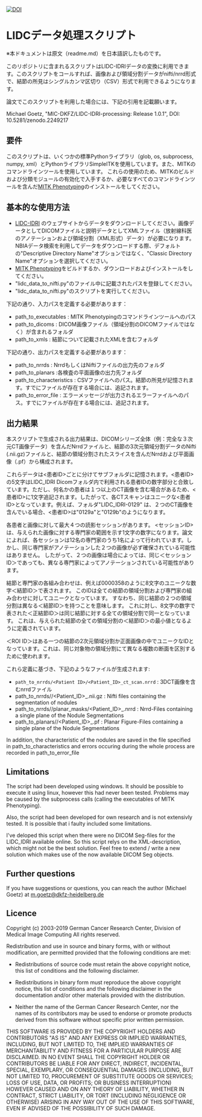 [![DOI](https://zenodo.org/badge/DOI/10.5281/zenodo.2249217.svg)](https://doi.org/10.5281/zenodo.2249217)

 LIDCデータ処理スクリプト
 ============================
 
※本ドキュメントは原文（readme.md）を日本語訳したものです。

このリポジトリに含まれるスクリプトはLIDC-IDRIデータの変換に利用できます。このスクリプトをコールすれば、画像および領域分割データがnifti/nrrd形式で、結節の所見はシングルカンマ区切り（CSV）形式で利用できるようになります。

論文でこのスクリプトを利用した場合には、下記の引用を記載願います。

Michael Goetz, "MIC-DKFZ/LIDC-IDRI-processing: Release 1.0.1", DOI: 10.5281/zenodo.2249217


## 要件
このスクリプトは、いくつかの標準Pythonライブラリ（glob, os, subprocess, numpy, xml）とPythonライブラリSimpleITKを使用しています。また、MITKのコマンドラインツールを使用しています。
これらの使用のため、MITKのビルドおよび分類モジュールの有効化で入手するか、必要なすべてのコマンドラインツールを含んだ[MITK Phenotyping](http://mitk.org/Phenotyping)のインストールをしてください。

## 基本的な使用方法
 * [LIDC-IDRI](https://wiki.cancerimagingarchive.net/display/Public/LIDC-IDRI) のウェブサイトからデータをダウンロードしてください。画像データとしてDICOMファイルと説明データとしてXMLファイル（放射線科医のアノテーションおよび領域分割（XML形式）データ）が必要になります。NBIAデータ検索を利用してデータをダウンロードする際、デフォルトの"Descriptive Directory Name"オプションではなく、"Classic Directory Name"オプションを選択してください。
 * [MITK Phenotyping](http://mitk.org/Phenotyping)をビルドするか、ダウンロードおよびインストールをしてください。
 * "lidc_data_to_nifti.py"のファイル中に記載されたパスを登録してください。
 * "lidc_data_to_nifti.py"のスクリプトを実行してください。
 
下記の通り、入力パスを定義する必要があります：
 * path_to_executables : MITK Phenotypingのコマンドラインツールへのパス
 * path_to_dicoms : DICOM画像ファイル（領域分割のDICOMファイルではなく）が含まれるフォルダ
 * path_to_xmls : 結節について記載されたXMLを含むフォルダ

下記の通り、出力パスを定義する必要があります：
 * path_to_nrrds : NrrdもしくはNiftiファイルの出力先のフォルダ
 * path_to_planars :各検査の平面画像の出力先フォルダ
 * path_to_characteristics : CSVファイルへのパス。結節の所見が記憶されます。すでにファイルが存在する場合には、追記されます。
 * path_to_error_file : エラーメッセージが出力されるエラーファイルへのパス。すでにファイルが存在する場合には、追記されます。

## 出力結果

本スクリプトで生成される出力結果は、DICOMシリーズ全体（例：完全な３次元CT画像データ）を含んだNrrdファイルと、結節の3次元領域分割データのNifti (.nii.gz)ファイルと、結節の領域分割されたスライスを含んだNrrdおよび平面画像（.pf）から構成されます。

これらデータは<患者ID>ごとに分けてサブフォルダに記憶されます。<患者ID>の5文字はLIDC_IDRI Dicomフォルダ内で利用される患者IDの数字部分と合致しています。ただし、何名かの患者は１つ以上のCT画像を含む場合があるため、<患者ID>に1文字追記されます。したがって、各CTスキャンはユニークな<患者ID>となっています。例えば、フォルダ"LIDC_IDRI-0129" は、２つのCT画像を含んでいる場合、<患者ID>は"0129a"と"0129b"のようになります。

各患者と画像に対して最大４つの読影セッションがあります。
<セッションID>は、与えられた画像に対する専門家の範囲を示す1文字の数字になります。論文によれば、各セッションは12名の専門家のうち1名によって行われています。しかし、同じ専門家がアノテーションした２つの画像が必ず確保されている可能性はありません。
したがって、２つの画像は場合によっては、同じ＜セッションID＞であっても、異なる専門家によってアノテーションされている可能性があります。

結節と専門家の各組み合わせは、例えば0000358のように8文字のユニークな数字＜結節ID＞で表されます。
このIDは全ての結節の領域分割および専門家の組み合わせに対してユニークとなっています。
すなわち、同じ結節の２つの領域分割は異なる＜結節ID＞を持つことを意味します。
これに対し、8文字の数字で表された＜正結節ID＞は同じ結節に対する全ての領域分割で同一となっています。
これは、与えられた結節の全ての領域分割の＜結節ID＞の最小値となるように定義されています。

＜ROI ID＞はある一つの結節の2次元領域分割か正面画像の中でユニークなIDとなっています。これは、同じ対象物の領域分割にて異なる複数の断面を区別するために使われます。

これら定義に基づき、下記のようなファイルが生成されます:
 * `path_to_nrrds/<Patient ID>/<Patient_ID>_ct_scan.nrrd` : 3DCT画像を含むnrrdファイル
 * path_to_nrrds/<Patient ID>/<Patient_ID>_<Session ID>_<Nodule ID>_<True Nodule ID>.nii.gz : Nifti files containing the segmentation of nodules
 * path_to_nrrds/<Patient ID>/planar_masks/<Patient_ID>_<Session ID>_<Nodule ID>_<ROI ID>.nrrd : Nrrd-Files containing a single plane of the Nodule Segmentations
 * path_to_planars/<Patient ID>/<Patient_ID>_<Session ID>_<Nodule ID>_<ROI ID>.pf : Planar Figure-Files containing a single plane of the Nodule Segmentations

In addition, the characteristic of the nodules are saved in the file specified in path_to_characteristics
and errors occuring during the whole process are recorded in path_to_error_file
 
## Limitations
The script had been developed using windows. It should be possible to execute it using linux, however this had never
been tested. Problems may be caused by the subprocess calls (calling the executables of MITK Phenotyping).

Also, the script had been developed for own research and is not extensivly tested. It is possible that i faulty included
some limitations. 

I've deloped this script when there were no DICOM Seg-files for the LIDC_IDRI available online. 
So this script relys on the XML-description, which might not be the best solution. Feel free to extend
/ write a new solution which makes use of the now available DICOM Seg objects.

## Further questions
If you have suggestions or questions, you can reach the author (Michael Goetz) at m.goetz@dkfz-heidelberg.de

## Licence

Copyright (c) 2003-2019 German Cancer Research Center,
Division of Medical Image Computing
All rights reserved.

Redistribution and use in source and binary forms, with or
without modification, are permitted provided that the
following conditions are met:

 * Redistributions of source code must retain the above
   copyright notice, this list of conditions and the
   following disclaimer.

 * Redistributions in binary form must reproduce the above
   copyright notice, this list of conditions and the
   following disclaimer in the documentation and/or other
   materials provided with the distribution.

 * Neither the name of the German Cancer Research Center,
   nor the names of its contributors may be used to endorse
   or promote products derived from this software without
   specific prior written permission.

THIS SOFTWARE IS PROVIDED BY THE COPYRIGHT HOLDERS AND
CONTRIBUTORS "AS IS" AND ANY EXPRESS OR IMPLIED WARRANTIES,
INCLUDING, BUT NOT LIMITED TO, THE IMPLIED WARRANTIES OF
MERCHANTABILITY AND FITNESS FOR A PARTICULAR PURPOSE ARE
DISCLAIMED. IN NO EVENT SHALL THE COPYRIGHT HOLDER OR
CONTRIBUTORS BE LIABLE FOR ANY DIRECT, INDIRECT,
INCIDENTAL, SPECIAL, EXEMPLARY, OR CONSEQUENTIAL DAMAGES
(INCLUDING, BUT NOT LIMITED TO, PROCUREMENT OF SUBSTITUTE
GOODS OR SERVICES; LOSS OF USE, DATA, OR PROFITS; OR
BUSINESS INTERRUPTION) HOWEVER CAUSED AND ON ANY THEORY OF
LIABILITY, WHETHER IN CONTRACT, STRICT LIABILITY, OR TORT
(INCLUDING NEGLIGENCE OR OTHERWISE) ARISING IN ANY WAY OUT
OF THE USE OF THIS SOFTWARE, EVEN IF ADVISED OF THE
POSSIBILITY OF SUCH DAMAGE.
